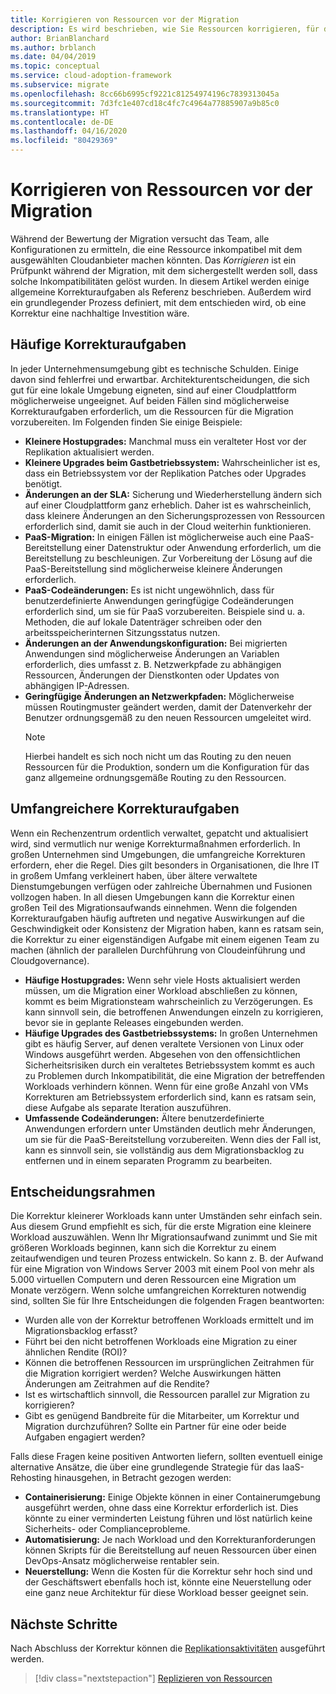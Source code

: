 ```yaml
---
title: Korrigieren von Ressourcen vor der Migration
description: Es wird beschrieben, wie Sie Ressourcen korrigieren, für die Sie vor Beginn der Migration die Inkompatibilität mit Ihrem gewählten Cloudanbieter ermitteln.
author: BrianBlanchard
ms.author: brblanch
ms.date: 04/04/2019
ms.topic: conceptual
ms.service: cloud-adoption-framework
ms.subservice: migrate
ms.openlocfilehash: 8cc66b6995cf9221c81254974196c7839313045a
ms.sourcegitcommit: 7d3fc1e407cd18c4fc7c4964a77885907a9b85c0
ms.translationtype: HT
ms.contentlocale: de-DE
ms.lasthandoff: 04/16/2020
ms.locfileid: "80429369"
---
```

# <a name="remediate-assets-prior-to-migration"></a>Korrigieren von Ressourcen vor der Migration

Während der Bewertung der Migration versucht das Team, alle Konfigurationen zu ermitteln, die eine Ressource inkompatibel mit dem ausgewählten Cloudanbieter machen könnten. Das *Korrigieren* ist ein Prüfpunkt während der Migration, mit dem sichergestellt werden soll, dass solche Inkompatibilitäten gelöst wurden. In diesem Artikel werden einige allgemeine Korrekturaufgaben als Referenz beschrieben. Außerdem wird ein grundlegender Prozess definiert, mit dem entschieden wird, ob eine Korrektur eine nachhaltige Investition wäre.

## <a name="common-remediation-tasks"></a>Häufige Korrekturaufgaben

In jeder Unternehmensumgebung gibt es technische Schulden. Einige davon sind fehlerfrei und erwartbar. Architekturentscheidungen, die sich gut für eine lokale Umgebung eigneten, sind auf einer Cloudplattform möglicherweise ungeeignet. Auf beiden Fällen sind möglicherweise Korrekturaufgaben erforderlich, um die Ressourcen für die Migration vorzubereiten. Im Folgenden finden Sie einige Beispiele:

- **Kleinere Hostupgrades:** Manchmal muss ein veralteter Host vor der Replikation aktualisiert werden.
- **Kleinere Upgrades beim Gastbetriebssystem:** Wahrscheinlicher ist es, dass ein Betriebssystem vor der Replikation Patches oder Upgrades benötigt.
- **Änderungen an der SLA:** Sicherung und Wiederherstellung ändern sich auf einer Cloudplattform ganz erheblich. Daher ist es wahrscheinlich, dass kleinere Änderungen an den Sicherungsprozessen von Ressourcen erforderlich sind, damit sie auch in der Cloud weiterhin funktionieren.
- **PaaS-Migration:** In einigen Fällen ist möglicherweise auch eine PaaS-Bereitstellung einer Datenstruktur oder Anwendung erforderlich, um die Bereitstellung zu beschleunigen. Zur Vorbereitung der Lösung auf die PaaS-Bereitstellung sind möglicherweise kleinere Änderungen erforderlich.
- **PaaS-Codeänderungen:** Es ist nicht ungewöhnlich, dass für benutzerdefinierte Anwendungen geringfügige Codeänderungen erforderlich sind, um sie für PaaS vorzubereiten. Beispiele sind u. a. Methoden, die auf lokale Datenträger schreiben oder den arbeitsspeicherinternen Sitzungsstatus nutzen.
- **Änderungen an der Anwendungskonfiguration:** Bei migrierten Anwendungen sind möglicherweise Änderungen an Variablen erforderlich, dies umfasst z. B. Netzwerkpfade zu abhängigen Ressourcen, Änderungen der Dienstkonten oder Updates von abhängigen IP-Adressen.
- **Geringfügige Änderungen an Netzwerkpfaden:** Möglicherweise müssen Routingmuster geändert werden, damit der Datenverkehr der Benutzer ordnungsgemäß zu den neuen Ressourcen umgeleitet wird.
    > [!NOTE]
    > Hierbei handelt es sich noch nicht um das Routing zu den neuen Ressourcen für die Produktion, sondern um die Konfiguration für das ganz allgemeine ordnungsgemäße Routing zu den Ressourcen.

## <a name="large-scale-remediation-tasks"></a>Umfangreichere Korrekturaufgaben

Wenn ein Rechenzentrum ordentlich verwaltet, gepatcht und aktualisiert wird, sind vermutlich nur wenige Korrekturmaßnahmen erforderlich. In großen Unternehmen sind Umgebungen, die umfangreiche Korrekturen erfordern, eher die Regel. Dies gilt besonders in Organisationen, die Ihre IT in großem Umfang verkleinert haben, über ältere verwaltete Dienstumgebungen verfügen oder zahlreiche Übernahmen und Fusionen vollzogen haben. In all diesen Umgebungen kann die Korrektur einen großen Teil des Migrationsaufwands einnehmen. Wenn die folgenden Korrekturaufgaben häufig auftreten und negative Auswirkungen auf die Geschwindigkeit oder Konsistenz der Migration haben, kann es ratsam sein, die Korrektur zu einer eigenständigen Aufgabe mit einem eigenen Team zu machen (ähnlich der parallelen Durchführung von Cloudeinführung und Cloudgovernance).

- **Häufige Hostupgrades:** Wenn sehr viele Hosts aktualisiert werden müssen, um die Migration einer Workload abschließen zu können, kommt es beim Migrationsteam wahrscheinlich zu Verzögerungen. Es kann sinnvoll sein, die betroffenen Anwendungen einzeln zu korrigieren, bevor sie in geplante Releases eingebunden werden.
- **Häufige Upgrades des Gastbetriebssystems:** In großen Unternehmen gibt es häufig Server, auf denen veraltete Versionen von Linux oder Windows ausgeführt werden. Abgesehen von den offensichtlichen Sicherheitsrisiken durch ein veraltetes Betriebssystem kommt es auch zu Problemen durch Inkompatibilität, die eine Migration der betreffenden Workloads verhindern können. Wenn für eine große Anzahl von VMs Korrekturen am Betriebssystem erforderlich sind, kann es ratsam sein, diese Aufgabe als separate Iteration auszuführen.
- **Umfassende Codeänderungen:** Ältere benutzerdefinierte Anwendungen erfordern unter Umständen deutlich mehr Änderungen, um sie für die PaaS-Bereitstellung vorzubereiten. Wenn dies der Fall ist, kann es sinnvoll sein, sie vollständig aus dem Migrationsbacklog zu entfernen und in einem separaten Programm zu bearbeiten.

## <a name="decision-framework"></a>Entscheidungsrahmen

Die Korrektur kleinerer Workloads kann unter Umständen sehr einfach sein. Aus diesem Grund empfiehlt es sich, für die erste Migration eine kleinere Workload auszuwählen. Wenn Ihr Migrationsaufwand zunimmt und Sie mit größeren Workloads beginnen, kann sich die Korrektur zu einem zeitaufwendigen und teuren Prozess entwickeln. So kann z. B. der Aufwand für eine Migration von Windows Server 2003 mit einem Pool von mehr als 5.000 virtuellen Computern und deren Ressourcen eine Migration um Monate verzögern. Wenn solche umfangreichen Korrekturen notwendig sind, sollten Sie für Ihre Entscheidungen die folgenden Fragen beantworten:

- Wurden alle von der Korrektur betroffenen Workloads ermittelt und im Migrationsbacklog erfasst?
- Führt bei den nicht betroffenen Workloads eine Migration zu einer ähnlichen Rendite (ROI)?
- Können die betroffenen Ressourcen im ursprünglichen Zeitrahmen für die Migration korrigiert werden? Welche Auswirkungen hätten Änderungen am Zeitrahmen auf die Rendite?
- Ist es wirtschaftlich sinnvoll, die Ressourcen parallel zur Migration zu korrigieren?
- Gibt es genügend Bandbreite für die Mitarbeiter, um Korrektur und Migration durchzuführen? Sollte ein Partner für eine oder beide Aufgaben engagiert werden?

Falls diese Fragen keine positiven Antworten liefern, sollten eventuell einige alternative Ansätze, die über eine grundlegende Strategie für das IaaS-Rehosting hinausgehen, in Betracht gezogen werden:

- **Containerisierung:** Einige Objekte können in einer Containerumgebung ausgeführt werden, ohne dass eine Korrektur erforderlich ist. Dies könnte zu einer verminderten Leistung führen und löst natürlich keine Sicherheits- oder Complianceprobleme.
- **Automatisierung:** Je nach Workload und den Korrekturanforderungen können Skripts für die Bereitstellung auf neuen Ressourcen über einen DevOps-Ansatz möglicherweise rentabler sein.
- **Neuerstellung:** Wenn die Kosten für die Korrektur sehr hoch sind und der Geschäftswert ebenfalls hoch ist, könnte eine Neuerstellung oder eine ganz neue Architektur für diese Workload besser geeignet sein.

## <a name="next-steps"></a>Nächste Schritte

Nach Abschluss der Korrektur können die [Replikationsaktivitäten](./replicate.md) ausgeführt werden.

> [!div class="nextstepaction"]
> [Replizieren von Ressourcen](./replicate.md)
